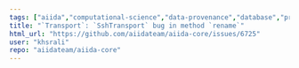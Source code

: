 ```yaml
---
tags: ["aiida","computational-science","data-provenance","database","provenance","scheduler","ssh","type/bug","workflow","workflow-engine","workflows"]
title: "`Transport`: `SshTransport` bug in method `rename`"
html_url: "https://github.com/aiidateam/aiida-core/issues/6725"
user: "khsrali"
repo: "aiidateam/aiida-core"
---
```


